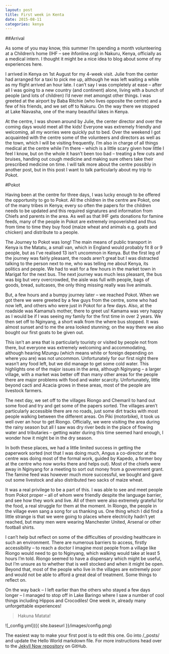 ```yaml
---
layout: post
title: First week in Kenta
date: 2015-08-11
categories: kenya
---
```


##Arrival

As some of you may know, this summer I’m spending a month volunteering at a Children’s home (IHF – see ihfonline.org) in Nakuru, Kenya, officially as a medical intern. I thought it might be a nice idea to blog about some of my experiences here.
 
I arrived in Kenya on 1st August for my 4-week visit. Julie from the center had arranged for a taxi to pick me up, although he was left waiting a while as my flight arrived an hour late. I can’t say I was completely at ease – after all I was going to a new country (and continent) alone, living with a bunch of people (and lots of children) I’d never met amongst other things. I was greeted at the airport by Baba Ritchie (who lives opposite the centre) and a few of his friends, and we set off to Nakuru. On the way there we stopped at Lake Niavasha, one of the many beautiful lakes in Kenya. 



At the centre, I was shown around by Julie, the center director and over the coming days would meet all the kids! Everyone was extremely friendly and welcoming, all my worries were quickly put to bed. Over the weekend I got acquainted with the centre some of the volunteers and directors as well as the town, which I will be visiting frequently. I’m also in charge of all things medical at the centre while I’m there – which is a little scary given how little I feel I know, but on the whole it hasn’t been too bad – treating a few cuts and bruises, handing out cough medicine and making sure others take their prescribed medicine on time. I will talk more about the centre possibly in another post, but in this post I want to talk particularly about my trip to Pokot.
 

#Pokot

Having been at the centre for three days, I was lucky enough to be offered the opportunity to go to Pokot. All the children in the centre are Pokot, one of the many tribes in Kenya; every so often the papers for the children needs to be updated and this required signatures and information from Chiefs and parents in the area. As well as that IHF gets donations for famine feeds, many of the people in Pokot are extremely impoverished and thus from time to time they buy food (maize wheat and animals e.g. goats and chicken) and distribute to a people. 

The Journey to Pokot was long! The main means of public transport in Kenya is the Matatu, a small van, which in England would probably fit 8 or 9 people, but as I’ve realised 13 isn’t uncommon in Kenya. But the first leg of the journey was fairly pleasant, the roads aren’t great but I was distracted talking to the person next to me, who was telling me about Kenya, its politics and people. We had to wait for a few hours in the market town in Marigat for the next bus. The next journey was much less pleasant, the bus was big but very overcrowded, the aisle was full with people, bags of goods, bread, suitcases, the only thing missing really was live animals. 

But, a few hours and a bumpy journey later – we reached Pokot. When we got there we were greeted by a few guys from the centre, some who had now left, and others who were just in Pokot for a few days. Also, at the roadside was Kamama’s mother, there to greet us! Kamama was very happy as I would be if I was seeing my family for the first time in over 2 years. We then set off to Nginyang, a short walk from the where bus stopped. It was almost sunset and to me the area looked stunning; on the way there we also bought our first goats to be given out. 

This isn’t an area that is particularly touristy or visited by people not from there, but everyone was extremely welcoming and accommodating, although hearing Mzungu (which means white or foreign depending on where you are) was not uncommon. Unfortunately for our first night there wasn’t any food left, but we did manage to get some cold water. This highlights one of the major issues in the area, although Nginyang – a larger village, with a market was better off than many other areas for the people there are major problems with food and water scarcity. Unfortunately, little beyond cacti and Acacia grows in these areas, most of the people are livestock farmers. 

The next day, we set off to the villages Riongo and Chemaril to hand out some food and try and get some of the papers sorted. The villages aren’t particularly accessible there are no roads, just some dirt tracks with most people walking between the different areas. On Piki (motorbike), it took us well over an hour to get Riongo. Officially, we were visiting the area during the rainy season but all I saw was dry river beds in the place of flowing water and tributaries – getting water during this time seemed hard enough, I wonder how it might be in the dry season. 

In both these places, we had a little limited success in getting the paperwork sorted (not that I was doing much, Angus a co-director at the centre was doing most of the formal work, guided by Kapedo, a former boy at the centre who now works there and helps out). Most of the chiefs were away in Nginyang for a meeting to sort out money from a government grant. The famine feed was however much more successful, we bought and gave out some livestock and also distributed two sacks of maize wheat. 

It was a real privilege to be a part of this. I was able to see and meet people from Pokot proper – all of whom were friendly despite the language barrier, and see how they work and live. All of them were also extremely grateful for the food, a real struggle for them at the moment. In Riongo, the people in the village even sang a song for us thanking us. One thing which I did find a little strange is that we were going to places where electricity hadn’t yet reached, but many men were wearing Manchester United, Arsenal or other football shirts. 

I can’t help but reflect on some of the difficulties of providing healthcare in such an environment. There are numerous barriers to access, firstly accessibility – to reach a doctor I imagine most people from a village like Riongo would need to go to Nginyang, which walking would take at least 5 hours I’m told. Riongo seemed to have a dispensary which might be useful, but I’m unsure as to whether that is well stocked and when it might be open. Beyond that, most of the people who live in the villages are extremely poor and would not be able to afford a great deal of treatment. Some things to reflect on.  

On the way back – I left earlier than the others who stayed a few days longer – I managed to stop off in Lake Baringo where I saw a number of cool things including Hippos and Crocodiles! One week in, already many unforgettable experiences!

<blockquote>
  <p>
    Hakuna Matata!	
  </p>
</blockquote>

![_config.yml]({{ site.baseurl }}/images/config.png)

The easiest way to make your first post is to edit this one. Go into /_posts/ and update the Hello World markdown file. For more instructions head over to the [Jekyll Now repository](https://github.com/barryclark/jekyll-now) on GitHub.